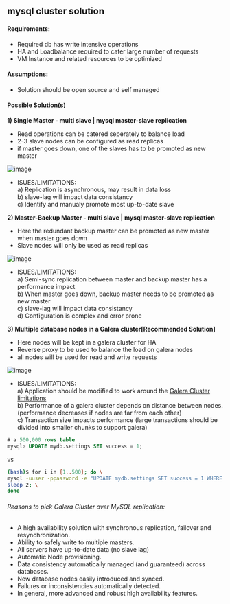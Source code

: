 ## mysql cluster solution

#### Requirements:

* Required db has write intensive operations
* HA and Loadbalance required to cater large number of requests
* VM Instance and related resources to be optimized

#### Assumptions:

* Solution should be open source and self managed

#### Possible Solution(s)

**1) Single Master - multi slave | mysql master-slave replication** 

* Read operations can be catered seperately to balance load
* 2-3 slave nodes can be configured as read replicas
* if master goes down, one of the slaves has to be promoted as new master 

![image](https://user-images.githubusercontent.com/13016162/58405981-4437ee80-8086-11e9-9add-9f4e2195e337.png)

* ISUES/LIMITATIONS:  
a) Replication is asynchronous, may result in data loss  
b) slave-lag will impact data consistancy    
c) Identify and manualy promote most up-to-date slave      

**2) Master-Backup Master - multi slave | mysql master-slave replication**

* Here the redundant backup master can be promoted as new master when master goes down 
* Slave nodes will only be used as read replicas

![image](https://user-images.githubusercontent.com/13016162/58406035-616cbd00-8086-11e9-92bd-99de3ff35524.png)

* ISUES/LIMITATIONS:  
a) Semi-sync replication between master and backup master has a performance impact   
b) When master goes down, backup master needs to be promoted as new master  
c) slave-lag will impact data consistancy    
d) Configuration is complex and error prone   

**3) Multiple database nodes in a Galera cluster[Recommended Solution]**

* Here nodes will be kept in a galera cluster for HA
* Reverse proxy to be used to balance the load on galera nodes
* all nodes will be used for read and write requests
  
![image](https://user-images.githubusercontent.com/13016162/58466408-4158fe80-8157-11e9-9510-bb3a07a303fa.png)

* ISUES/LIMITATIONS:  
a) Application should be modified to work around the [Galera Cluster limitations](http://galeracluster.com/documentation-webpages/limitations.html)   
b) Performance of a galera cluster depends on distance between nodes. (performance decreases if nodes are far from each other)  
c) Transaction size impacts performance (large transactions should be divided into smaller chunks to support galera)   
```sql
# a 500,000 rows table
mysql> UPDATE mydb.settings SET success = 1;
```
vs
```bash
(bash)$ for i in {1..500}; do \
mysql -uuser -ppassword -e "UPDATE mydb.settings SET success = 1 WHERE success != 1 LIMIT 1000"; \
sleep 2; \
done
```

###### Reasons to pick Galera Cluster over MySQL replication:

* A high availability solution with synchronous replication, failover and resynchronization.
* Ability to safely write to multiple masters.
* All servers have up-to-date data (no slave lag)
* Automatic Node provisioning.
* Data consistency automatically managed (and guaranteed) across databases.
* New database nodes easily introduced and synced.
* Failures or inconsistencies automatically detected.
* In general, more advanced and robust high availability features.

